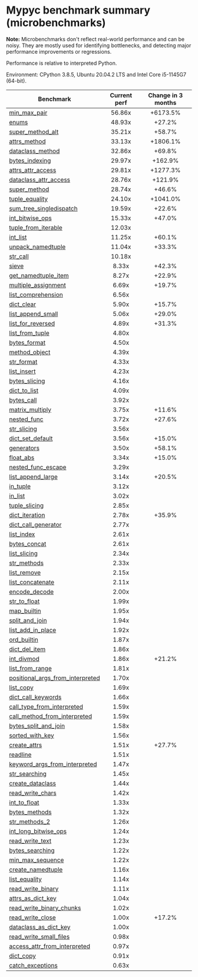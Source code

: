 # Mypyc benchmark summary (microbenchmarks)

**Note:** Microbenchmarks don't reflect real-world performance and can be noisy.
           They are mostly used for identifying bottlenecks, and detecting major performance
           improvements or regressions.

Performance is relative to interpreted Python.

Environment: CPython 3.8.5, Ubuntu 20.04.2 LTS and Intel Core i5-1145G7 (64-bit).

| Benchmark | Current perf | Change in 3 months |
| --- | :---: | :---: |
| [min_max_pair](benchmarks/min_max_pair.md) | 56.86x | +6173.5% |
| [enums](benchmarks/enums.md) | 48.93x | +27.2% |
| [super_method_alt](benchmarks/super_method_alt.md) | 35.21x | +58.7% |
| [attrs_method](benchmarks/attrs_method.md) | 33.13x | +1806.1% |
| [dataclass_method](benchmarks/dataclass_method.md) | 32.86x | +69.8% |
| [bytes_indexing](benchmarks/bytes_indexing.md) | 29.97x | +162.9% |
| [attrs_attr_access](benchmarks/attrs_attr_access.md) | 29.81x | +1277.3% |
| [dataclass_attr_access](benchmarks/dataclass_attr_access.md) | 28.76x | +121.9% |
| [super_method](benchmarks/super_method.md) | 28.74x | +46.6% |
| [tuple_equality](benchmarks/tuple_equality.md) | 24.10x | +1041.0% |
| [sum_tree_singledispatch](benchmarks/sum_tree_singledispatch.md) | 19.59x | +22.6% |
| [int_bitwise_ops](benchmarks/int_bitwise_ops.md) | 15.33x | +47.0% |
| [tuple_from_iterable](benchmarks/tuple_from_iterable.md) | 12.03x |  |
| [int_list](benchmarks/int_list.md) | 11.25x | +60.1% |
| [unpack_namedtuple](benchmarks/unpack_namedtuple.md) | 11.04x | +33.3% |
| [str_call](benchmarks/str_call.md) | 10.18x |  |
| [sieve](benchmarks/sieve.md) | 8.33x | +42.3% |
| [get_namedtuple_item](benchmarks/get_namedtuple_item.md) | 8.27x | +22.9% |
| [multiple_assignment](benchmarks/multiple_assignment.md) | 6.69x | +19.7% |
| [list_comprehension](benchmarks/list_comprehension.md) | 6.56x |  |
| [dict_clear](benchmarks/dict_clear.md) | 5.90x | +15.7% |
| [list_append_small](benchmarks/list_append_small.md) | 5.06x | +29.0% |
| [list_for_reversed](benchmarks/list_for_reversed.md) | 4.89x | +31.3% |
| [list_from_tuple](benchmarks/list_from_tuple.md) | 4.80x |  |
| [bytes_format](benchmarks/bytes_format.md) | 4.50x |  |
| [method_object](benchmarks/method_object.md) | 4.39x |  |
| [str_format](benchmarks/str_format.md) | 4.33x |  |
| [list_insert](benchmarks/list_insert.md) | 4.23x |  |
| [bytes_slicing](benchmarks/bytes_slicing.md) | 4.16x |  |
| [dict_to_list](benchmarks/dict_to_list.md) | 4.09x |  |
| [bytes_call](benchmarks/bytes_call.md) | 3.92x |  |
| [matrix_multiply](benchmarks/matrix_multiply.md) | 3.75x | +11.6% |
| [nested_func](benchmarks/nested_func.md) | 3.72x | +27.6% |
| [str_slicing](benchmarks/str_slicing.md) | 3.56x |  |
| [dict_set_default](benchmarks/dict_set_default.md) | 3.56x | +15.0% |
| [generators](benchmarks/generators.md) | 3.50x | +58.1% |
| [float_abs](benchmarks/float_abs.md) | 3.34x | +15.0% |
| [nested_func_escape](benchmarks/nested_func_escape.md) | 3.29x |  |
| [list_append_large](benchmarks/list_append_large.md) | 3.14x | +20.5% |
| [in_tuple](benchmarks/in_tuple.md) | 3.12x |  |
| [in_list](benchmarks/in_list.md) | 3.02x |  |
| [tuple_slicing](benchmarks/tuple_slicing.md) | 2.85x |  |
| [dict_iteration](benchmarks/dict_iteration.md) | 2.78x | +35.9% |
| [dict_call_generator](benchmarks/dict_call_generator.md) | 2.77x |  |
| [list_index](benchmarks/list_index.md) | 2.61x |  |
| [bytes_concat](benchmarks/bytes_concat.md) | 2.61x |  |
| [list_slicing](benchmarks/list_slicing.md) | 2.34x |  |
| [str_methods](benchmarks/str_methods.md) | 2.33x |  |
| [list_remove](benchmarks/list_remove.md) | 2.15x |  |
| [list_concatenate](benchmarks/list_concatenate.md) | 2.11x |  |
| [encode_decode](benchmarks/encode_decode.md) | 2.00x |  |
| [str_to_float](benchmarks/str_to_float.md) | 1.99x |  |
| [map_builtin](benchmarks/map_builtin.md) | 1.95x |  |
| [split_and_join](benchmarks/split_and_join.md) | 1.94x |  |
| [list_add_in_place](benchmarks/list_add_in_place.md) | 1.92x |  |
| [ord_builtin](benchmarks/ord_builtin.md) | 1.87x |  |
| [dict_del_item](benchmarks/dict_del_item.md) | 1.86x |  |
| [int_divmod](benchmarks/int_divmod.md) | 1.86x | +21.2% |
| [list_from_range](benchmarks/list_from_range.md) | 1.81x |  |
| [positional_args_from_interpreted](benchmarks/positional_args_from_interpreted.md) | 1.70x |  |
| [list_copy](benchmarks/list_copy.md) | 1.69x |  |
| [dict_call_keywords](benchmarks/dict_call_keywords.md) | 1.66x |  |
| [call_type_from_interpreted](benchmarks/call_type_from_interpreted.md) | 1.59x |  |
| [call_method_from_interpreted](benchmarks/call_method_from_interpreted.md) | 1.59x |  |
| [bytes_split_and_join](benchmarks/bytes_split_and_join.md) | 1.58x |  |
| [sorted_with_key](benchmarks/sorted_with_key.md) | 1.56x |  |
| [create_attrs](benchmarks/create_attrs.md) | 1.51x | +27.7% |
| [readline](benchmarks/readline.md) | 1.51x |  |
| [keyword_args_from_interpreted](benchmarks/keyword_args_from_interpreted.md) | 1.47x |  |
| [str_searching](benchmarks/str_searching.md) | 1.45x |  |
| [create_dataclass](benchmarks/create_dataclass.md) | 1.44x |  |
| [read_write_chars](benchmarks/read_write_chars.md) | 1.42x |  |
| [int_to_float](benchmarks/int_to_float.md) | 1.33x |  |
| [bytes_methods](benchmarks/bytes_methods.md) | 1.32x |  |
| [str_methods_2](benchmarks/str_methods_2.md) | 1.26x |  |
| [int_long_bitwise_ops](benchmarks/int_long_bitwise_ops.md) | 1.24x |  |
| [read_write_text](benchmarks/read_write_text.md) | 1.23x |  |
| [bytes_searching](benchmarks/bytes_searching.md) | 1.22x |  |
| [min_max_sequence](benchmarks/min_max_sequence.md) | 1.22x |  |
| [create_namedtuple](benchmarks/create_namedtuple.md) | 1.16x |  |
| [list_equality](benchmarks/list_equality.md) | 1.14x |  |
| [read_write_binary](benchmarks/read_write_binary.md) | 1.11x |  |
| [attrs_as_dict_key](benchmarks/attrs_as_dict_key.md) | 1.04x |  |
| [read_write_binary_chunks](benchmarks/read_write_binary_chunks.md) | 1.02x |  |
| [read_write_close](benchmarks/read_write_close.md) | 1.00x | +17.2% |
| [dataclass_as_dict_key](benchmarks/dataclass_as_dict_key.md) | 1.00x |  |
| [read_write_small_files](benchmarks/read_write_small_files.md) | 0.98x |  |
| [access_attr_from_interpreted](benchmarks/access_attr_from_interpreted.md) | 0.97x |  |
| [dict_copy](benchmarks/dict_copy.md) | 0.91x |  |
| [catch_exceptions](benchmarks/catch_exceptions.md) | 0.63x |  |
